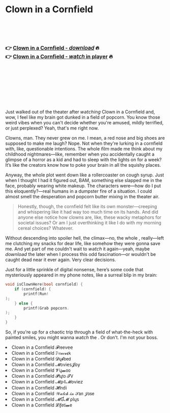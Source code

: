 <h1>Clown in a Cornfield</h1>

<br><br><br>

<h3>👉 <a href="https://Jesuss-taurhinadwy1984.github.io/rpwwvtnqrv/">Clown in a Cornfield - 𝘥𝘰𝘸𝘯𝘭𝘰𝘢𝘥</a> 🔥<br>
👉 <a href="https://Jesuss-taurhinadwy1984.github.io/rpwwvtnqrv/">Clown in a Cornfield - 𝘸𝘢𝘵𝘤𝘩 in player</a> 🔥
</h3>



<br><br><br><br><br><br><br>


Just walked out of the theater after 𝘸𝘢𝘵𝘤𝘩𝘪𝘯𝘨 Clown in a Cornfield and, wow, I feel like my brain got dunked in a field of popcorn. You know those weird vibes when you can't decide whether you're amused, mildly terrified, or just perplexed? Yeah, that's me right now.

Clowns, man. They never grew on me. I mean, a red nose and big shoes are supposed to make me laugh? Nope. Not when they're lurking in a cornfield with, like, questionable intentions. The whole 𝘧𝘪𝘭𝘮 made me think about my childhood nightmares—like, remember when you accidentally caught a glimpse of a horror   as a kid and had to sleep with the lights on for a week? It’s like the creators know how to poke your brain in all the squishy places.

Anyway, the whole plot went down like a rollercoaster on cough syrup. Just when I thought I had it figured out, BAM, something else slapped me in the face, probably wearing white makeup. The characters were—how do I put this eloquently?—real humans in a dumpster fire of a situation. I could almost smell the desperation and popcorn butter mixing in the theater air.

> Honestly, though, the cornfield felt like its own monster—creeping and whispering like it had way too much time on its hands. And did anyone else notice how clowns are, like, these wacky metaphors for societal issues? Or am I just overthinking it like I do with my morning cereal choices? Whatever. 

Without descending into spoiler hell, the climax—no, the whole  , really—left me clutching my snacks for dear life, like somehow they were gonna save me. And yet part of me couldn't wait to 𝘸𝘢𝘵𝘤𝘩 it again—yeah, maybe 𝘥𝘰𝘸𝘯𝘭𝘰𝘢𝘥 the   later when I process this odd fascination—or wouldn't be caught dead near it ever again. Very clear decisions.

Just for a little sprinkle of digital nonsense, here’s some code that mysteriously appeared in my phone notes, like a surreal blip in my brain: 
```c++
void isClownHere(bool cornfield) {
    if (cornfield) {
        printf(Run!
);
    } else {
        printf(Grab popcorn.
);
    }
}
```

So, if you're up for a chaotic trip through a field of what-the-heck with painted smiles, you might wanna 𝘸𝘢𝘵𝘤𝘩 the  . Or don't. I'm not your boss.

<li>Clown in a Cornfield 𝓕𝗋𝖾𝖾ν𝖾𝖾</li>
<li>Clown in a Cornfield 𝙿𝑒𝒶𝒸𝓸𝐜𝗄</li>
<li>Clown in a Cornfield 𝓓ų𝓫𝖻𝖾𝖽</li>
<li>Clown in a Cornfield 𝓜𝗈ν𝗂𝖾𝗌𝓙𝗈𝗒</li>
<li>Clown in a Cornfield 𝓥ų𝓶𝗈𝗈</li>
<li>Clown in a Cornfield 𝓟𝗅ų𝗍𝗈 𝓣𝖵</li>
<li>Clown in a Cornfield 𝓜ρ𝟜𝓜𝗈ν𝗂𝖾𝗓</li>
<li>Clown in a Cornfield 𝓗𝗂𝗇ԁ𝗂</li>
<li>Clown in a Cornfield 𝒲𝒶𝓉𝒸𝒽 𝒾𝓃 𝒮𝖺𝗇 𝒥𝗈𝗌𝖾</li>
<li>Clown in a Cornfield 𝓜Ɠ𝓜 ρ𝗅ų𝗌</li>
<li>Clown in a Cornfield 𝓛𝗂ƒ𝖾𝗍𝗂𝓶𝖾</li>
